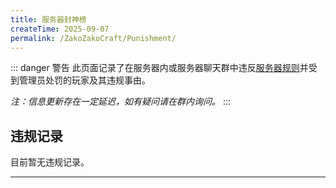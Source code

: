 ```yaml
---
title: 服务器封神榜
createTime: 2025-09-07
permalink: /ZakoZakoCraft/Punishment/
---
```


::: danger 警告
此页面记录了在服务器内或服务器聊天群中违反[服务器规则](/ZakoZakoCraft/1.从此处开始/2.服务器规则.html)并受到管理员处罚的玩家及其违规事由。

*注：信息更新存在一定延迟，如有疑问请在群内询问。*
:::

## 违规记录

目前暂无违规记录。

---
